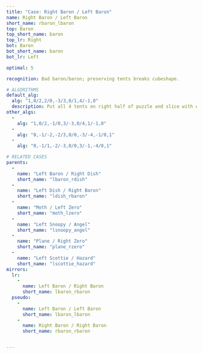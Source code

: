 ```yaml
---
title: "Case: Right Baron / Left Baron"
name: Right Baron / Left Baron
short_name: rbaron_lbaron
top: Baron
top_short_name: baron
top_lr: Right
bot: Baron
bot_short_name: baron
bot_lr: Left

optimal: 5

recognition: Bad baron/baron; preserving tents breaks cubeshape.

# ALGORITHMS
default_alg:
  alg: "1,0/2,2/0,-3/3,0/1,4/-1,0"
  description: Put all 4 tents on right half of puzzle and slice with either alignment into m2; goes to preserving baron/dish or preserving dish/baron. 
other_algs:
  -
    alg: "1,0/2,-1/0,3/-3,0/4,1/-1,0"
  -
    alg: "0,-1/-2,-2/3,0/0,-3/-4,-1/0,1"
  -
    alg: "0,-1/1,-2/-3,0/0,3/-1,-4/0,1"

# RELATED CASES
parents:
  -
    name: "Left Baron / Right Dish"
    short_name: "lbaron_rdish"
  -
    name: "Left Dish / Right Baron"
    short_name: "ldish_rbaron"
  -
    name: "Moth / Left Zero"
    short_name: "moth_lzero"
  -
    name: "Left Snoopy / Angel"
    short_name: "lsnoopy_angel"
  -
    name: "Plane / Right Zero"
    short_name: "plane_rzero"
  -
    name: "Left Scottie / Hazard"
    short_name: "lscottie_hazard"
mirrors:
  lr:
    -
      name: Left Baron / Right Baron
      short_name: lbaron_rbaron
  pseudo:
    -
      name: Left Baron / Left Baron
      short_name: lbaron_lbaron
    -
      name: Right Baron / Right Baron
      short_name: rbaron_rbaron


---
```


